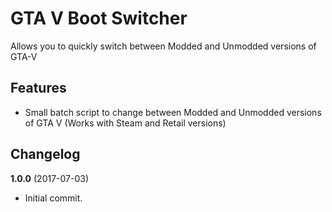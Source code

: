 GTA V Boot Switcher
=========

Allows you to quickly switch between Modded and Unmodded versions of GTA-V


## Features
- Small batch script to change between Modded and Unmodded versions of GTA V (Works with Steam and Retail versions)

## Changelog
<b>1.0.0</b> (2017-07-03)<br>
- Initial commit.